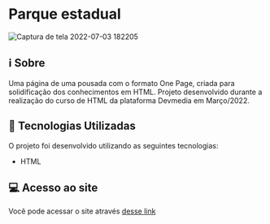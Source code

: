 # Parque estadual

![Captura de tela 2022-07-03 182205](https://user-images.githubusercontent.com/94997593/177058258-656c7fc8-e139-4973-a6f3-00573e129f14.gif)


## :information_source: Sobre
Uma página de uma pousada com o formato One Page, criada para solidificação dos conhecimentos em HTML. Projeto desenvolvido durante a realização do curso de HTML da plataforma Devmedia em Março/2022.


## :rocket: Tecnologias Utilizadas 

O projeto foi desenvolvido utilizando as seguintes tecnologias:

- HTML


## :computer: Acesso ao site

Você pode acessar o site através [desse link](https://html-simples.vercel.app/)


